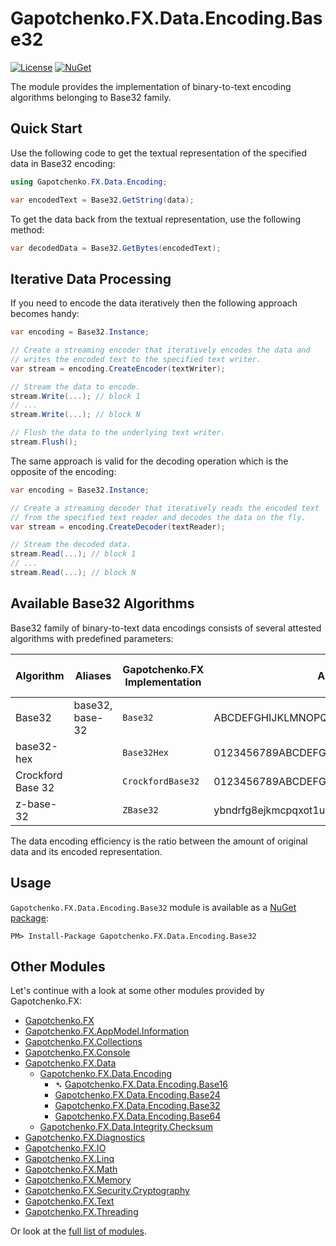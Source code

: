 ﻿# Gapotchenko.FX.Data.Encoding.Base32
[![License](https://img.shields.io/badge/license-MIT-green.svg)](../../../../LICENSE)
[![NuGet](https://img.shields.io/nuget/v/Gapotchenko.FX.Data.Encoding.Base16.svg)](https://www.nuget.org/packages/Gapotchenko.FX.Data.Encoding.Base32)

The module provides the implementation of binary-to-text encoding algorithms belonging to Base32 family.

## Quick Start

Use the following code to get the textual representation of the specified data in Base32 encoding:

``` c#
using Gapotchenko.FX.Data.Encoding;

var encodedText = Base32.GetString(data);
```

To get the data back from the textual representation, use the following method:

``` c#
var decodedData = Base32.GetBytes(encodedText);
```

## Iterative Data Processing

If you need to encode the data iteratively then the following approach becomes handy:

``` c#
var encoding = Base32.Instance;

// Create a streaming encoder that iteratively encodes the data and
// writes the encoded text to the specified text writer.
var stream = encoding.CreateEncoder(textWriter);

// Stream the data to encode.
stream.Write(...); // block 1
// ...
stream.Write(...); // block N

// Flush the data to the underlying text writer.
stream.Flush();
```

The same approach is valid for the decoding operation which is the opposite of the encoding:

``` c#
var encoding = Base32.Instance;

// Create a streaming decoder that iteratively reads the encoded text
// from the specified text reader and decodes the data on the fly.
var stream = encoding.CreateDecoder(textReader);

// Stream the decoded data.
stream.Read(...); // block 1
// ...
stream.Read(...); // block N
```

## Available Base32 Algorithms

Base32 family of binary-to-text data encodings consists of several attested algorithms with predefined parameters:

| Algorithm | Aliases | Gapotchenko.FX Implementation | Alphabet | Case-Sensitive | Data Encoding Efficiency |
| --------- | ------- | -------- | -------- | -------- | -------- | 
| Base32 | base32, base-32 | `Base32` | ABCDEFGHIJKLMNOPQRSTUVWXYZ234567 | No | 0.625 |
| base32-hex | | `Base32Hex` | 0123456789ABCDEFGHIJKLMNOPQRSTUV | No | 0.625 |
| Crockford Base 32 | | `CrockfordBase32` | 0123456789ABCDEFGHJKMNPQRSTVWXYZ*~$=U | No | 0.625 |
| z-base-32 | | `ZBase32` | ybndrfg8ejkmcpqxot1uwisza345h769 | No | 0.625 |

The data encoding efficiency is the ratio between the amount of original data and its encoded representation.

## Usage

`Gapotchenko.FX.Data.Encoding.Base32` module is available as a [NuGet package](https://nuget.org/packages/Gapotchenko.FX.Data.Encoding.Base32):

```
PM> Install-Package Gapotchenko.FX.Data.Encoding.Base32
```

## Other Modules

Let's continue with a look at some other modules provided by Gapotchenko.FX:

- [Gapotchenko.FX](../../../Gapotchenko.FX)
- [Gapotchenko.FX.AppModel.Information](../../../Gapotchenko.FX.AppModel.Information)
- [Gapotchenko.FX.Collections](../../../Gapotchenko.FX.Collections)
- [Gapotchenko.FX.Console](../../../Gapotchenko.FX.Console)
- [Gapotchenko.FX.Data](../Gapotchenko.FX.Data.Encoding)
  - [Gapotchenko.FX.Data.Encoding](../Gapotchenko.FX.Data.Encoding)
    - &#x27B4; [Gapotchenko.FX.Data.Encoding.Base16](../Gapotchenko.FX.Data.Encoding.Base16)
    - [Gapotchenko.FX.Data.Encoding.Base24](../Gapotchenko.FX.Data.Encoding.Base24)
    - [Gapotchenko.FX.Data.Encoding.Base32](../Gapotchenko.FX.Data.Encoding.Base32)
    - [Gapotchenko.FX.Data.Encoding.Base64](../Gapotchenko.FX.Data.Encoding.Base64)
  - [Gapotchenko.FX.Data.Integrity.Checksum](../../Integrity/Checksum/Gapotchenko.FX.Data.Integrity.Checksum)
- [Gapotchenko.FX.Diagnostics](../../../Gapotchenko.FX.Diagnostics.CommandLine)
- [Gapotchenko.FX.IO](../../../Gapotchenko.FX.IO)
- [Gapotchenko.FX.Linq](../../../Gapotchenko.FX.Linq)
- [Gapotchenko.FX.Math](../../../Gapotchenko.FX.Math)
- [Gapotchenko.FX.Memory](../../../Gapotchenko.FX.Memory)
- [Gapotchenko.FX.Security.Cryptography](../../../Security/Cryptography/Gapotchenko.FX.Security.Cryptography)
- [Gapotchenko.FX.Text](../../../Gapotchenko.FX.Text)
- [Gapotchenko.FX.Threading](../../../Gapotchenko.FX.Threading)

Or look at the [full list of modules](../../..#available-modules).
